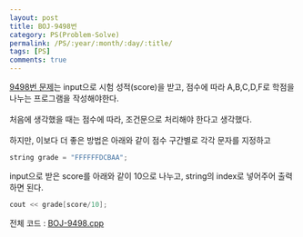 ```yaml
---
layout: post
title: BOJ-9498번
category: PS(Problem-Solve)
permalink: /PS/:year/:month/:day/:title/
tags: [PS]
comments: true
---
```


[9498번 문제](https://www.acmicpc.net/problem/9498)는 input으로 시험 성적(score)을 받고, 점수에 따라  A,B,C,D,F로 학점을 나누는 프로그램을 작성해야한다. <br><br>
처음에 생각했을 때는 점수에 따라, 조건문으로 처리해야 한다고 생각했다. <br><br>
하지만, 이보다 더 좋은 방법은 아래와 같이 점수 구간별로 각각 문자를 지정하고<br>

```cpp
string grade = "FFFFFFDCBAA";
``` 
input으로 받은 score를 아래와 같이 10으로 나누고, string의 index로 넣어주어 출력하면 된다.

```cpp
cout << grade[score/10];
```

전체 코드 : [BOJ-9498.cpp](https://github.com/HaeUlNam/Algorithm/blob/master/boj/9498.cpp)
